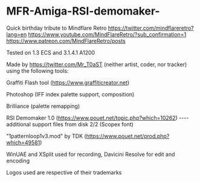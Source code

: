 # MFR-Amiga-RSI-demomaker-
Quick birthday tribute to Mindflare Retro
https://twitter.com/mindflareretro?lang=en
https://www.youtube.com/MindFlareRetro/?sub_confirmation=1
https://www.patreon.com/MindFlareRetro/posts

Tested on 1.3 ECS and 3.1.4.1 A1200

Made by https://twitter.com/Mr_T0aST (neither artist, coder, nor tracker) using the following tools:

Graffiti Flash tool (https://www.graffiticreator.net)

Photoshop (IFF index palette support, composition)

Brilliance (palette remapping)

RSI Demomaker 1.0 (https://www.pouet.net/topic.php?which=10262)
----additional support files from disk 2/2 (Scopex font)

"1patternloop1v3.mod" by TDK (https://www.pouet.net/prod.php?which=49581)

WinUAE and XSplit used for recording, Davicini Resolve for edit and encoding

Logos used are respective of their trademarks
